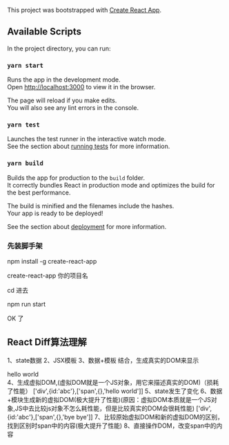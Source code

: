 This project was bootstrapped with [Create React App](https://github.com/facebook/create-react-app).

## Available Scripts

In the project directory, you can run:

### `yarn start`

Runs the app in the development mode.<br />
Open [http://localhost:3000](http://localhost:3000) to view it in the browser.

The page will reload if you make edits.<br />
You will also see any lint errors in the console.

### `yarn test`

Launches the test runner in the interactive watch mode.<br />
See the section about [running tests](https://facebook.github.io/create-react-app/docs/running-tests) for more information.

### `yarn build`

Builds the app for production to the `build` folder.<br />
It correctly bundles React in production mode and optimizes the build for the best performance.

The build is minified and the filenames include the hashes.<br />
Your app is ready to be deployed!

See the section about [deployment](https://facebook.github.io/create-react-app/docs/deployment) for more information.

### 先装脚手架

npm install -g create-react-app

create-react-app 你的项目名

cd 进去

npm run start

OK 了

## React Diff算法理解

1、state数据
2、JSX模板
3、数据+模板 结合，生成真实的DOM来显示
<div id='abc'><span>hello world</span></div>
4、生成虚拟DOM,(虚拟DOM就是一个JS对象，用它来描述真实的DOM)（损耗了性能）
['div',{id:'abc'},['span',{},'hello world']]
5、state发生了变化
6、数据+模块生成新的虚拟DOM(极大提升了性能)(原因：虚拟DOM本质就是一个JS对象,JS中去比较js对象不怎么耗性能，但是比较真实的DOM会很耗性能)
['div',{id:'abc'},['span',{},'bye bye']]
7、比较原始虚拟DOM和新的虚拟DOM的区别，找到区别时span中的内容(极大提升了性能)
8、直接操作DOM，改变span中的内容
